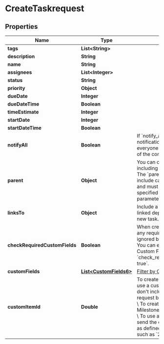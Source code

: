 

# CreateTaskrequest


## Properties

| Name | Type | Description | Notes |
|------------ | ------------- | ------------- | -------------|
|**tags** | **List&lt;String&gt;** |  |  [optional] |
|**description** | **String** |  |  [optional] |
|**name** | **String** |  |  |
|**assignees** | **List&lt;Integer&gt;** |  |  [optional] |
|**status** | **String** |  |  [optional] |
|**priority** | **Object** |  |  [optional] |
|**dueDate** | **Integer** |  |  [optional] |
|**dueDateTime** | **Boolean** |  |  [optional] |
|**timeEstimate** | **Integer** |  |  [optional] |
|**startDate** | **Integer** |  |  [optional] |
|**startDateTime** | **Boolean** |  |  [optional] |
|**notifyAll** | **Boolean** | If &#x60;notify_all&#x60; is true, notifications will be sent to everyone including the creator of the comment. |  [optional] |
|**parent** | **Object** | You can create a subtask by including an existing task ID.\\  \\ The &#x60;parent&#x60; task ID you include cannot be a subtask, and must be in the same List specified in the path parameter. |  [optional] |
|**linksTo** | **Object** | Include a task ID to create a linked dependency with your new task. |  [optional] |
|**checkRequiredCustomFields** | **Boolean** | When creating a task via API any required Custom Fields are ignored by default (&#x60;false&#x60;).\\  \\ You can enforce required Custom Fields by including &#x60;check_required_custom_fields: true&#x60;. |  [optional] |
|**customFields** | [**List&lt;CustomFields6&gt;**](CustomFields6.md) | [Filter by Custom Fields.](https://clickup.com/api) |  [optional] |
|**customItemId** | **Double** | To create a task that doesn&#39;t use a custom task type, either don&#39;t include this field in the request body, or send &#x60;&#39;null&#39;&#x60;. \\  \\ To create this task as a Milestone, send a value of &#x60;1&#x60;.\\  \\ To use a custom task type, send the custom task type ID as defined in your Workspace, such as &#x60;2&#x60;. |  [optional] |



